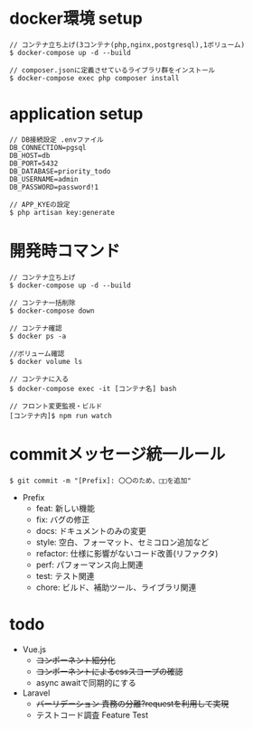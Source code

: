 # docker環境 setup
```
// コンテナ立ち上げ(3コンテナ(php,nginx,postgresql),1ボリューム)
$ docker-compose up -d --build

// composer.jsonに定義させているライブラリ群をインストール
$ docker-compose exec php composer install

```

# application setup
```
// DB接続設定 .envファイル
DB_CONNECTION=pgsql
DB_HOST=db
DB_PORT=5432
DB_DATABASE=priority_todo
DB_USERNAME=admin
DB_PASSWORD=password!1
 
// APP_KYEの設定
$ php artisan key:generate
```

# 開発時コマンド
```
// コンテナ立ち上げ
$ docker-compose up -d --build

// コンテナ一括削除
$ docker-compose down

// コンテナ確認
$ docker ps -a

//ボリューム確認
$ docker volume ls

// コンテナに入る
$ docker-compose exec -it [コンテナ名] bash

// フロント変更監視・ビルド
[コンテナ内]$ npm run watch

```

# commitメッセージ統一ルール
```
$ git commit -m "[Prefix]: 〇〇のため、□□を追加"
```
- Prefix
  - feat: 新しい機能
  - fix: バグの修正
  - docs: ドキュメントのみの変更
  - style: 空白、フォーマット、セミコロン追加など
  - refactor: 仕様に影響がないコード改善(リファクタ)
  - perf: パフォーマンス向上関連
  - test: テスト関連
  - chore: ビルド、補助ツール、ライブラリ関連


# todo
- Vue.js
  - ~~コンポーネント細分化~~
  - ~~コンポーネントによるcssスコープの確認~~
  - async awaitで同期的にする
- Laravel
  - ~~バーリデーション 責務の分離?requestを利用して実現~~
  - テストコード調査 Feature Test



